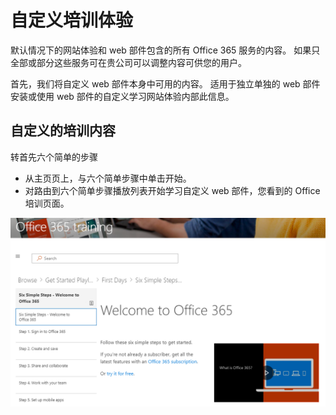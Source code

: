 # <a name="customize-the-training-experience"></a>自定义培训体验

默认情况下的网站体验和 web 部件包含的所有 Office 365 服务的内容。 如果只全部或部分这些服务可在贵公司可以调整内容可供您的用户。  

首先，我们将自定义 web 部件本身中可用的内容。 适用于独立单独的 web 部件安装或使用 web 部件的自定义学习网站体验内部此信息。 

## <a name="customizing-the-training-content"></a>自定义的培训内容


转首先六个简单的步骤
- 从主页页上，与六个简单步骤中单击开始。 
- 对路由到六个简单步骤播放列表开始学习自定义 web 部件，您看到的 Office 培训页面。  

![六个步骤播放列表](media/clo365sixsteps.png)
